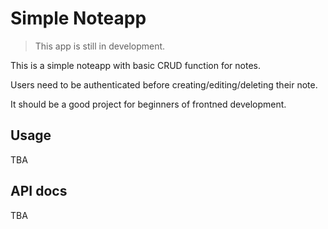 # Simple Noteapp

> This app is still in development.

This is a simple noteapp with basic CRUD function for notes.

Users need to be authenticated before creating/editing/deleting their note.

It should be a good project for beginners of frontned development.

## Usage

TBA

## API docs

TBA